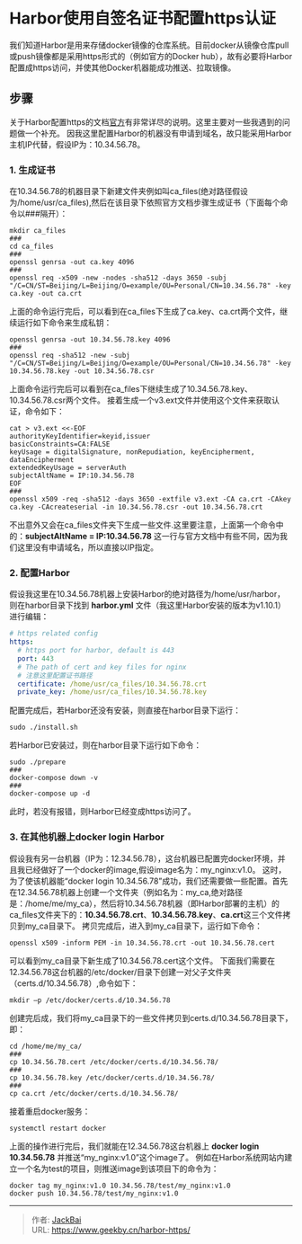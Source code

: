 # Harbor使用自签名证书配置https认证


我们知道Harbor是用来存储docker镜像的仓库系统。目前docker从镜像仓库pull或push镜像都是采用https形式的（例如官方的Docker hub），故有必要将Harbor配置成https访问，并使其他Docker机器能成功推送、拉取镜像。

<!--more-->

## 步骤
关于Harbor配置https的文档[官方](https://goharbor.io/docs/1.10/install-config/configure-https/)有非常详尽的说明。这里主要对一些我遇到的问题做一个补充。
因我这里配置Harbor的机器没有申请到域名，故只能采用Harbor主机IP代替，假设IP为：10.34.56.78。

### 1. 生成证书
在10.34.56.78的机器目录下新建文件夹例如叫ca_files(绝对路径假设为/home/usr/ca_files),然后在该目录下依照官方文档步骤生成证书（下面每个命令以###隔开）：
```shell
mkdir ca_files
###
cd ca_files
###
openssl genrsa -out ca.key 4096
###
openssl req -x509 -new -nodes -sha512 -days 3650 -subj "/C=CN/ST=Beijing/L=Beijing/O=example/OU=Personal/CN=10.34.56.78" -key ca.key -out ca.crt

```
上面的命令运行完后，可以看到在ca_files下生成了ca.key、ca.crt两个文件，继续运行如下命令来生成私钥：
```shell
openssl genrsa -out 10.34.56.78.key 4096
###
openssl req -sha512 -new -subj "/C=CN/ST=Beijing/L=Beijing/O=example/OU=Personal/CN=10.34.56.78" -key 10.34.56.78.key -out 10.34.56.78.csr
```
上面命令运行完后可以看到在ca_files下继续生成了10.34.56.78.key、10.34.56.78.csr两个文件。
接着生成一个v3.ext文件并使用这个文件来获取认证，命令如下：
```shell
cat > v3.ext <<-EOF
authorityKeyIdentifier=keyid,issuer
basicConstraints=CA:FALSE
keyUsage = digitalSignature, nonRepudiation, keyEncipherment, dataEncipherment
extendedKeyUsage = serverAuth
subjectAltName = IP:10.34.56.78
EOF
### 
openssl x509 -req -sha512 -days 3650 -extfile v3.ext -CA ca.crt -CAkey ca.key -CAcreateserial -in 10.34.56.78.csr -out 10.34.56.78.crt
```
不出意外又会在ca_files文件夹下生成一些文件.这里要注意，上面第一个命令中的：**subjectAltName = IP:10.34.56.78** 这一行与官方文档中有些不同，因为我们这里没有申请域名，所以直接以IP指定。
### 2. 配置Harbor
假设我这里在10.34.56.78机器上安装Harbor的绝对路径为/home/usr/harbor，则在harbor目录下找到 **harbor.yml** 文件（我这里Harbor安装的版本为v1.10.1）进行编辑：
```yaml
# https related config
https:
  # https port for harbor, default is 443
  port: 443
  # The path of cert and key files for nginx
  # 注意这里配置证书路径
  certificate: /home/usr/ca_files/10.34.56.78.crt
  private_key: /home/usr/ca_files/10.34.56.78.key
```
配置完成后，若Harbor还没有安装，则直接在harbor目录下运行：
```shell
sudo ./install.sh
```
若Harbor已安装过，则在harbor目录下运行如下命令：
```shell
sudo ./prepare
###
docker-compose down -v
###
docker-compose up -d
```
此时，若没有报错，则Harbor已经变成https访问了。
### 3. 在其他机器上docker login Harbor
假设我有另一台机器（IP为：12.34.56.78），这台机器已配置完docker环境，并且我已经做好了一个docker的image,假设image名为：my_nginx:v1.0。
这时，为了使该机器能“docker login 10.34.56.78”成功，我们还需要做一些配置。首先在12.34.56.78机器上创建一个文件夹（例如名为：my_ca,绝对路径是：/home/me/my_ca），然后将10.34.56.78机器（即Harbor部署的主机）的ca_files文件夹下的：**10.34.56.78.crt**、**10.34.56.78.key**、**ca.crt**这三个文件拷贝到my_ca目录下。
拷贝完成后，进入到my_ca目录下，运行如下命令：

```shell
openssl x509 -inform PEM -in 10.34.56.78.crt -out 10.34.56.78.cert
```
可以看到my_ca目录下新生成了10.34.56.78.cert这个文件。
下面我们需要在12.34.56.78这台机器的/etc/docker/目录下创建一对父子文件夹（certs.d/10.34.56.78）,命令如下：

```shell
mkdir –p /etc/docker/certs.d/10.34.56.78
```
创建完后成，我们将my_ca目录下的一些文件拷贝到certs.d/10.34.56.78目录下，即：
```shell
cd /home/me/my_ca/
###
cp 10.34.56.78.cert /etc/docker/certs.d/10.34.56.78/
###
cp 10.34.56.78.key /etc/docker/certs.d/10.34.56.78/
###
cp ca.crt /etc/docker/certs.d/10.34.56.78/
```
接着重启docker服务：
```shell
systemctl restart docker
```
上面的操作进行完后，我们就能在12.34.56.78这台机器上 **docker login 10.34.56.78** 并推送“my_nginx:v1.0”这个image了。
例如在Harbor系统网站内建立一个名为test的项目，则推送image到该项目下的命令为：

```shell
docker tag my_nginx:v1.0 10.34.56.78/test/my_nginx:v1.0
docker push 10.34.56.78/test/my_nginx:v1.0
```

---

> 作者: [JackBai](https://github.com/jackbai233)  
> URL: https://www.geekby.cn/harbor-https/  

